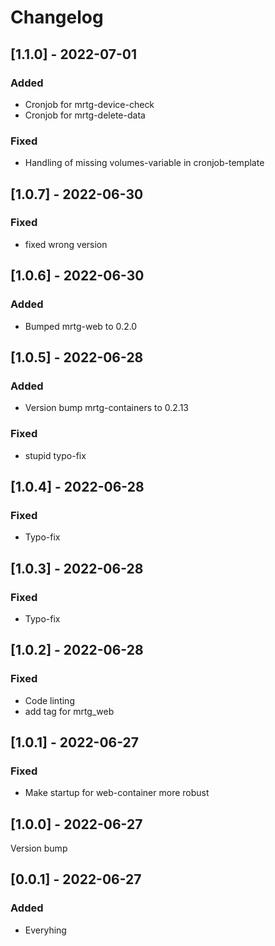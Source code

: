 # Changelog

## [1.1.0] - 2022-07-01

### Added

- Cronjob for mrtg-device-check
- Cronjob for mrtg-delete-data

### Fixed

- Handling of missing volumes-variable in cronjob-template

## [1.0.7] - 2022-06-30

### Fixed

- fixed wrong version

## [1.0.6] - 2022-06-30

### Added

- Bumped mrtg-web to 0.2.0

## [1.0.5] - 2022-06-28

### Added

- Version bump mrtg-containers to 0.2.13

### Fixed

- stupid typo-fix 

## [1.0.4] - 2022-06-28

### Fixed

- Typo-fix

## [1.0.3] - 2022-06-28

### Fixed

- Typo-fix

## [1.0.2] - 2022-06-28

### Fixed

- Code linting
- add tag for mrtg_web 

## [1.0.1] - 2022-06-27

### Fixed

- Make startup for web-container more robust

## [1.0.0] - 2022-06-27

Version bump

## [0.0.1] - 2022-06-27

### Added

- Everyhing
